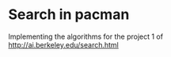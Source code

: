 # Search in pacman
Implementing the algorithms for the project 1 of http://ai.berkeley.edu/search.html
